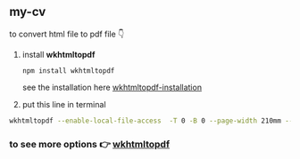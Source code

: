 ## my-cv

to convert html file to pdf file 👇️

1. install **wkhtmltopdf**

   ```
   npm install wkhtmltopdf
   ```

   see the installation here [wkhtmltopdf-installation](https://computingforgeeks.com/install-wkhtmltopdf-on-ubuntu-debian-linux/)

2. put this line in terminal

```bash
wkhtmltopdf --enable-local-file-access  -T 0 -B 0 --page-width 210mm --page-height 280mm --margin-left 0 --margin-right 0 cv.html Saeed_Khaled_CV_Test.pdf
```

### to see more options :point_right: [wkhtmltopdf](https://wkhtmltopdf.org/usage/wkhtmltopdf.txt)